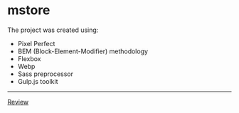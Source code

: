 # mstore

The project was created using:
* Pixel Perfect
* BEM (Block-Element-Modifier) methodology
* Flexbox
* Webp
* Sass preprocessor
* Gulp.js toolkit

- - - -

[Review](https://ozz-rjq.github.io/mstore/)
